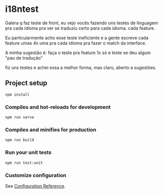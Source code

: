 # i18ntest


Galera q faz teste de front, eu vejo vocês fazendo uns testes de linguagem pra cada idioma pra ver se traduziu certo para cada idioma. cada feature.

Eu particularmente acho esse teste ineficiente e a gente escreve cada feature umas 4x uma pra cada idioma pra fazer o match da interface.

A minha sugestão é: faça o teste pra feature 1x só e teste se deu algum "pau de tradução" 

fiz uns testes e achei essa a melhor forma, mas claro, aberto a sugestões.

## Project setup
```
npm install
```

### Compiles and hot-reloads for development
```
npm run serve
```

### Compiles and minifies for production
```
npm run build
```

### Run your unit tests
```
npm run test:unit
```

### Customize configuration
See [Configuration Reference](https://cli.vuejs.org/config/).
